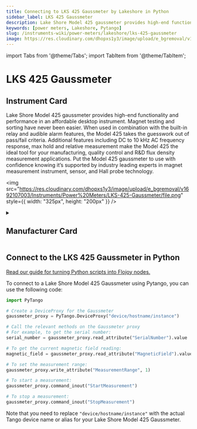 ```yaml
---
title: Connecting to LKS 425 Gaussmeter by Lakeshore in Python
sidebar_label: LKS 425 Gaussmeter
description: Lake Shore Model 425 gaussmeter provides high-end functionality and performance in an affordable desktop instrument. Magnet testing and sorting have never been easier. When used in combination with the built-in relay and audible alarm features, the Model 425 takes the guesswork out of pass/fail criteria. Additional features including DC to 10 kHz AC frequency response, max hold and relative measurement make the Model 425 the ideal tool for your manufacturing, quality control and R&D flux density measurement applications. Put the Model 425 gaussmeter to use with confidence knowing it’s supported by industry leading experts in magnet measurement instrument, sensor, and Hall probe technology.
keywords: [power meters, Lakeshore, Pytango]
slug: /instruments-wiki/power-meters/lakeshore/lks-425-gaussmeter
image: https://res.cloudinary.com/dhopxs1y3/image/upload/e_bgremoval/v1692107003/Instruments/Power%20Meters/LKS-425-Gaussmeter/file.png
---
```


import Tabs from '@theme/Tabs';
import TabItem from '@theme/TabItem';

# LKS 425 Gaussmeter

## Instrument Card

<div className="flex">

<div>

Lake Shore Model 425 gaussmeter provides high-end functionality and performance in an affordable desktop instrument. Magnet testing and sorting have never been easier. When used in combination with the built-in relay and audible alarm features, the Model 425 takes the guesswork out of pass/fail criteria. Additional features including DC to 10 kHz AC frequency response, max hold and relative measurement make the Model 425 the ideal tool for your manufacturing, quality control and R&D flux density measurement applications. Put the Model 425 gaussmeter to use with confidence knowing it’s supported by industry leading experts in magnet measurement instrument, sensor, and Hall probe technology.

</div>

<img src="https://res.cloudinary.com/dhopxs1y3/image/upload/e_bgremoval/v1692107003/Instruments/Power%20Meters/LKS-425-Gaussmeter/file.png" style={{ width: "325px", height: "200px" }} />

</div>

<details>
<summary><h2>Manufacturer Card</h2></summary>

<img src="https://res.cloudinary.com/dhopxs1y3/image/upload/e_bgremoval/v1692125966/Instruments/Vendor%20Logos/Lakeshore.png" style={{ width: "100%", objectFit: "cover" }} />

Supporting advanced scientific research, Lake Shore is a leading global innovator in measurement and control solutions. <a href="https://www.lakeshore.com/home">Website</a>.

<ul>
  <li>Headquarters: Westerville, Ohio, USA</li>
  <li>Yearly Revenue (millions, USD): 21.4</li>
</ul>
</details>

## Connect to the LKS 425 Gaussmeter in Python

[Read our guide for turning Python scripts into Flojoy nodes.](https://docs.flojoy.ai/custom-nodes/creating-custom-node/)


<Tabs>
<TabItem value="Pytango" label="Pytango">

To connect to a Lake Shore Model 425 Gaussmeter using Pytango, you can use the following code:

```python
import PyTango

# Create a DeviceProxy for the Gaussmeter
gaussmeter_proxy = PyTango.DeviceProxy("device/hostname/instance")

# Call the relevant methods on the Gaussmeter proxy
# For example, to get the serial number:
serial_number = gaussmeter_proxy.read_attribute("SerialNumber").value

# To get the current magnetic field reading:
magnetic_field = gaussmeter_proxy.read_attribute("MagneticField").value

# To set the measurement range:
gaussmeter_proxy.write_attribute("MeasurementRange", 1)

# To start a measurement:
gaussmeter_proxy.command_inout("StartMeasurement")

# To stop a measurement:
gaussmeter_proxy.command_inout("StopMeasurement")
```

Note that you need to replace `"device/hostname/instance"` with the actual Tango device name or alias for your Lake Shore Model 425 Gaussmeter.

</TabItem>
</Tabs>